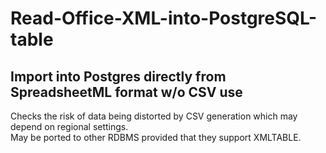 # Read-Office-XML-into-PostgreSQL-table
## Import into Postgres directly from SpreadsheetML format w/o CSV use

Checks the risk of data being distorted by CSV generation which may depend on regional settings.  
May be ported to other RDBMS provided that they support XMLTABLE.  
